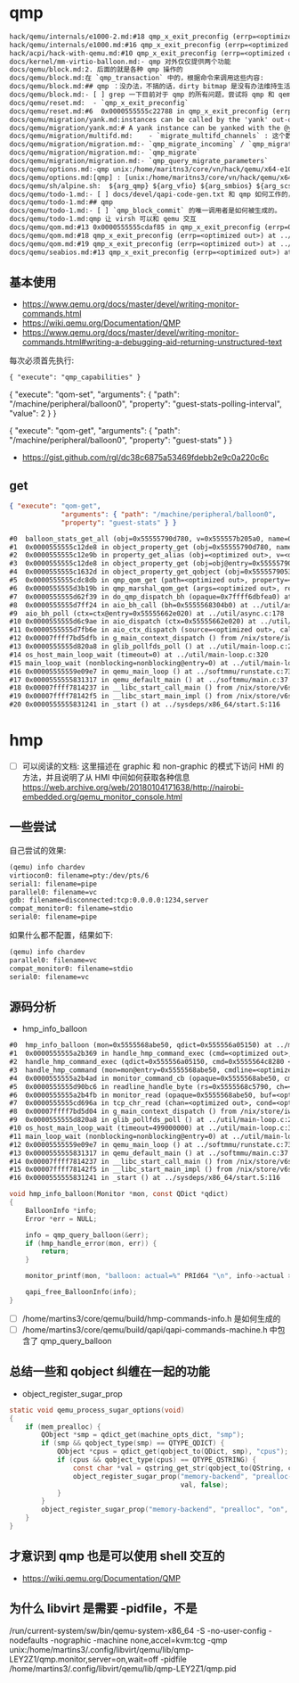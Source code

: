 # qmp

```txt
hack/qemu/internals/e1000-2.md:#18 qmp_x_exit_preconfig (errp=<optimized out>) at ../softmmu/vl.c:2588
hack/qemu/internals/e1000.md:#16 qmp_x_exit_preconfig (errp=<optimized out>) at ../softmmu/vl.c:2588
hack/acpi/hack-with-qemu.md:#10 qmp_x_exit_preconfig (errp=<optimized out>) at ../softmmu/vl.c:2590
docs/kernel/mm-virtio-balloon.md:- qmp 对外仅仅提供两个功能
docs/qemu/block.md:2. 后面的就是各种 qmp 操作的
docs/qemu/block.md:在 `qmp_transaction` 中的，根据命令来调用这些内容:
docs/qemu/block.md:## qmp ：没办法，不搞的话，dirty bitmap 是没有办法维持生活的
docs/qemu/block.md:- [ ] grep 一下目前对于 qmp 的所有问题，尝试将 qmp 和 qemu option 融合一下
docs/qemu/reset.md:  - `qmp_x_exit_preconfig`
docs/qemu/reset.md:#6  0x0000555555c22788 in qmp_x_exit_preconfig (errp=0x5555567aa610 <error_fatal>) at ../softmmu/vl.c:2602
docs/qemu/migration/yank.md:instances can be called by the 'yank' out-of-band qmp command.
docs/qemu/migration/yank.md:# A yank instance can be yanked with the @yank qmp command to recover from a
docs/qemu/migration/multifd.md:    - `migrate_multifd_channels` : 这个数值是从 qmp 设置的
docs/qemu/migration/migration.md:- `qmp_migrate_incoming` / `qmp_migrate_recover`
docs/qemu/migration/migration.md:- `qmp_migrate`
docs/qemu/migration/migration.md:- `qmp_query_migrate_parameters`
docs/qemu/options.md:-qmp unix:/home/maritns3/core/vn/hack/qemu/x64-e1000/test.socket,server,nowait \
docs/qemu/options.md:[qmp] : [unix:/home/maritns3/core/vn/hack/qemu/x64-e1000/test.socket,server,nowait]
docs/qemu/sh/alpine.sh:  ${arg_qmp} ${arg_vfio} ${arg_smbios} ${arg_scsi}"
docs/qemu/todo-1.md:- [ ] docs/devel/qapi-code-gen.txt 和 qmp 如何工作的，是如何生成的。
docs/qemu/todo-1.md:## qmp
docs/qemu/todo-1.md:- [ ] `qmp_block_commit` 的唯一调用者是如何被生成的。
docs/qemu/todo-1.md:qmp 让 virsh 可以和 qemu 交互
docs/qemu/qom.md:#13 0x0000555555cdaf85 in qmp_x_exit_preconfig (errp=0x5555567a94b0 <error_fatal>) at ../softmmu/vl.c:2600
docs/qemu/qom.md:#18 qmp_x_exit_preconfig (errp=<optimized out>) at ../softmmu/vl.c:2689
docs/qemu/qom.md:#19 qmp_x_exit_preconfig (errp=<optimized out>) at ../softmmu/vl.c:2682
docs/qemu/seabios.md:#13 qmp_x_exit_preconfig (errp=<optimized out>) at ../softmmu/vl.c:2588
```

## 基本使用
- https://www.qemu.org/docs/master/devel/writing-monitor-commands.html
- https://wiki.qemu.org/Documentation/QMP
- https://www.qemu.org/docs/master/devel/writing-monitor-commands.html#writing-a-debugging-aid-returning-unstructured-text

每次必须首先执行:
```txt
{ "execute": "qmp_capabilities" }
```

{ "execute": "qom-set",
             "arguments": { "path": "/machine/peripheral/balloon0",
             "property": "guest-stats-polling-interval", "value": 2 } }

{ "execute": "qom-get",
             "arguments": { "path": "/machine/peripheral/balloon0",
             "property": "guest-stats" } }

- https://gist.github.com/rgl/dc38c6875a53469fdebb2e9c0a220c6c

## get

```json
{ "execute": "qom-get",
             "arguments": { "path": "/machine/peripheral/balloon0",
             "property": "guest-stats" } }
```

```txt
#0  balloon_stats_get_all (obj=0x55555790d780, v=0x555557b205a0, name=0x55555790e430 "guest-stats", opaque=0x0, errp=0x7fffffff5da0) at ../hw/virtio/virtio-balloon.c:243
#1  0x0000555555c12de8 in object_property_get (obj=0x55555790d780, name=0x55555790e430 "guest-stats", v=v@entry=0x555557b205a0, errp=errp@entry=0x7fffffff5e00) at ../qom/object.c:1400
#2  0x0000555555c12e9b in property_get_alias (obj=<optimized out>, v=<optimized out>, name=<optimized out>, opaque=0x55555790e410, errp=0x7fffffff5e00) at ../qom/object.c:2716
#3  0x0000555555c12de8 in object_property_get (obj=obj@entry=0x5555579053c0, name=name@entry=0x555556d13d20 "guest-stats", v=v@entry=0x555556922af0, errp=errp@entry=0x7fffffff5e98) at ../qom/object.c:1400
#4  0x0000555555c1632d in object_property_get_qobject (obj=0x5555579053c0, name=0x555556d13d20 "guest-stats", errp=errp@entry=0x7fffffff5e98) at ../qom/qom-qobject.c:40
#5  0x0000555555cdc8db in qmp_qom_get (path=<optimized out>, property=<optimized out>, errp=errp@entry=0x7fffffff5e98) at ../qom/qom-qmp-cmds.c:89
#6  0x0000555555d3b19b in qmp_marshal_qom_get (args=<optimized out>, ret=0x7ffff6dbfe98, errp=0x7ffff6dbfe90) at qapi/qapi-commands-qom.c:131
#7  0x0000555555d62f39 in do_qmp_dispatch_bh (opaque=0x7ffff6dbfea0) at ../qapi/qmp-dispatch.c:128
#8  0x0000555555d7ff24 in aio_bh_call (bh=0x5555568304b0) at ../util/async.c:150
#9  aio_bh_poll (ctx=ctx@entry=0x55555662e020) at ../util/async.c:178
#10 0x0000555555d6c9ae in aio_dispatch (ctx=0x55555662e020) at ../util/aio-posix.c:421
#11 0x0000555555d7fb6e in aio_ctx_dispatch (source=<optimized out>, callback=<optimized out>, user_data=<optimized out>) at ../util/async.c:320
#12 0x00007ffff7bd5dfb in g_main_context_dispatch () from /nix/store/iw2sf51fa42kd61qpmppi5h1yj675982-glib-2.72.3/lib/libglib-2.0.so.0
#13 0x0000555555d820a8 in glib_pollfds_poll () at ../util/main-loop.c:297
#14 os_host_main_loop_wait (timeout=0) at ../util/main-loop.c:320
#15 main_loop_wait (nonblocking=nonblocking@entry=0) at ../util/main-loop.c:606
#16 0x00005555559e09e7 in qemu_main_loop () at ../softmmu/runstate.c:739
#17 0x0000555555831317 in qemu_default_main () at ../softmmu/main.c:37
#18 0x00007ffff7814237 in __libc_start_call_main () from /nix/store/v6szn6fczjbn54h7y40aj7qjijq7j6dc-glibc-2.34-210/lib/libc.so.6
#19 0x00007ffff78142f5 in __libc_start_main_impl () from /nix/store/v6szn6fczjbn54h7y40aj7qjijq7j6dc-glibc-2.34-210/lib/libc.so.6
#20 0x0000555555831241 in _start () at ../sysdeps/x86_64/start.S:116
```

# hmp

- [ ] 可以阅读的文档:
这里描述在 graphic 和 non-graphic 的模式下访问 HMI 的方法，并且说明了从 HMI 中间如何获取各种信息
https://web.archive.org/web/20180104171638/http://nairobi-embedded.org/qemu_monitor_console.html

## 一些尝试
自己尝试的效果:
```txt
(qemu) info chardev
virtiocon0: filename=pty:/dev/pts/6
serial1: filename=pipe
parallel0: filename=vc
gdb: filename=disconnected:tcp:0.0.0.0:1234,server
compat_monitor0: filename=stdio
serial0: filename=pipe
```
如果什么都不配置，结果如下:
```txt
(qemu) info chardev
parallel0: filename=vc
compat_monitor0: filename=stdio
serial0: filename=vc
```

## 源码分析
- hmp_info_balloon

```txt
#0  hmp_info_balloon (mon=0x5555568abe50, qdict=0x555556a05150) at ../monitor/hmp-cmds.c:690
#1  0x0000555555a2b369 in handle_hmp_command_exec (cmd=<optimized out>, cmd=<optimized out>, qdict=0x555556a05150, mon=0x5555568abe50) at ../monitor/hmp.c:1108
#2  handle_hmp_command_exec (qdict=0x555556a05150, cmd=0x5555564c8280 <hmp_info_cmds>, mon=0x5555568abe50) at ../monitor/hmp.c:1100
#3  handle_hmp_command (mon=mon@entry=0x5555568abe50, cmdline=<optimized out>, cmdline@entry=0x5555568c5790 "info balloon ") at ../monitor/hmp.c:1160
#4  0x0000555555a2b4ad in monitor_command_cb (opaque=0x5555568abe50, cmdline=0x5555568c5790 "info balloon ", readline_opaque=<optimized out>) at ../monitor/hmp.c:49
#5  0x0000555555d90bc6 in readline_handle_byte (rs=0x5555568c5790, ch=<optimized out>) at ../util/readline.c:411
#6  0x0000555555a2b4fb in monitor_read (opaque=0x5555568abe50, buf=<optimized out>, size=<optimized out>) at ../monitor/hmp.c:1398
#7  0x0000555555cd696a in tcp_chr_read (chan=<optimized out>, cond=<optimized out>, opaque=<optimized out>) at ../chardev/char-socket.c:508
#8  0x00007ffff7bd5d04 in g_main_context_dispatch () from /nix/store/iw2sf51fa42kd61qpmppi5h1yj675982-glib-2.72.3/lib/libglib-2.0.so.0
#9  0x0000555555d820a8 in glib_pollfds_poll () at ../util/main-loop.c:297
#10 os_host_main_loop_wait (timeout=499000000) at ../util/main-loop.c:320
#11 main_loop_wait (nonblocking=nonblocking@entry=0) at ../util/main-loop.c:606
#12 0x00005555559e09e7 in qemu_main_loop () at ../softmmu/runstate.c:739
#13 0x0000555555831317 in qemu_default_main () at ../softmmu/main.c:37
#14 0x00007ffff7814237 in __libc_start_call_main () from /nix/store/v6szn6fczjbn54h7y40aj7qjijq7j6dc-glibc-2.34-210/lib/libc.so.6
#15 0x00007ffff78142f5 in __libc_start_main_impl () from /nix/store/v6szn6fczjbn54h7y40aj7qjijq7j6dc-glibc-2.34-210/lib/libc.so.6
#16 0x0000555555831241 in _start () at ../sysdeps/x86_64/start.S:116
```

```c
void hmp_info_balloon(Monitor *mon, const QDict *qdict)
{
    BalloonInfo *info;
    Error *err = NULL;

    info = qmp_query_balloon(&err);
    if (hmp_handle_error(mon, err)) {
        return;
    }

    monitor_printf(mon, "balloon: actual=%" PRId64 "\n", info->actual >> 20);

    qapi_free_BalloonInfo(info);
}
```

- [ ] /home/martins3/core/qemu/build/hmp-commands-info.h 是如何生成的
- [ ] /home/martins3/core/qemu/build/qapi/qapi-commands-machine.h 中包含了 qmp_query_balloon

## 总结一些和 qobject 纠缠在一起的功能

- object_register_sugar_prop

```c
static void qemu_process_sugar_options(void)
{
    if (mem_prealloc) {
        QObject *smp = qdict_get(machine_opts_dict, "smp");
        if (smp && qobject_type(smp) == QTYPE_QDICT) {
            QObject *cpus = qdict_get(qobject_to(QDict, smp), "cpus");
            if (cpus && qobject_type(cpus) == QTYPE_QSTRING) {
                const char *val = qstring_get_str(qobject_to(QString, cpus));
                object_register_sugar_prop("memory-backend", "prealloc-threads",
                                           val, false);
            }
        }
        object_register_sugar_prop("memory-backend", "prealloc", "on", false);
    }
}
```
## 才意识到 qmp 也是可以使用 shell 交互的
- https://wiki.qemu.org/Documentation/QMP

## 为什么 libvirt 是需要 -pidfile，不是

/run/current-system/sw/bin/qemu-system-x86_64 -S -no-user-config -nodefaults -nographic -machine none,accel=kvm:tcg
-qmp unix:/home/martins3/.config/libvirt/qemu/lib/qmp-LEY2Z1/qmp.monitor,server=on,wait=off
-pidfile /home/martins3/.config/libvirt/qemu/lib/qmp-LEY2Z1/qmp.pid
